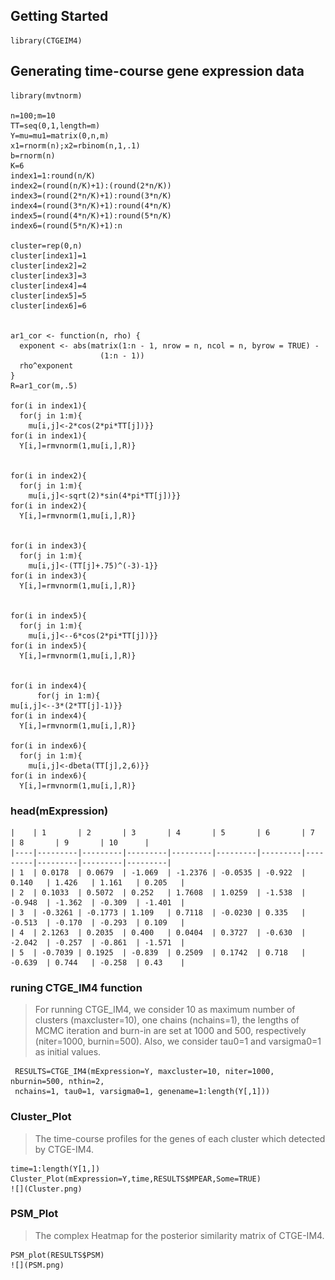 
Getting Started
---------------

    library(CTGEIM4)

Generating time-course gene expression data
-----------------------------

    library(mvtnorm)

    n=100;m=10
    TT=seq(0,1,length=m)
    Y=mu=mu1=matrix(0,n,m)
    x1=rnorm(n);x2=rbinom(n,1,.1)
    b=rnorm(n)
    K=6
    index1=1:round(n/K)
    index2=(round(n/K)+1):(round(2*n/K))
    index3=(round(2*n/K)+1):round(3*n/K)
    index4=(round(3*n/K)+1):round(4*n/K)
    index5=(round(4*n/K)+1):round(5*n/K)
    index6=(round(5*n/K)+1):n

    cluster=rep(0,n)
    cluster[index1]=1
    cluster[index2]=2
    cluster[index3]=3
    cluster[index4]=4
    cluster[index5]=5
    cluster[index6]=6


    ar1_cor <- function(n, rho) {
      exponent <- abs(matrix(1:n - 1, nrow = n, ncol = n, byrow = TRUE) -
                        (1:n - 1))
      rho^exponent
    }
    R=ar1_cor(m,.5)

    for(i in index1){
      for(j in 1:m){
        mu[i,j]<-2*cos(2*pi*TT[j])}}
    for(i in index1){
      Y[i,]=rmvnorm(1,mu[i,],R)}


    for(i in index2){
      for(j in 1:m){
        mu[i,j]<-sqrt(2)*sin(4*pi*TT[j])}}
    for(i in index2){
      Y[i,]=rmvnorm(1,mu[i,],R)}


    for(i in index3){
      for(j in 1:m){
        mu[i,j]<-(TT[j]+.75)^(-3)-1}}
    for(i in index3){
      Y[i,]=rmvnorm(1,mu[i,],R)}


    for(i in index5){
      for(j in 1:m){
        mu[i,j]<--6*cos(2*pi*TT[j])}}
    for(i in index5){
      Y[i,]=rmvnorm(1,mu[i,],R)}


    for(i in index4){
          for(j in 1:m){
    mu[i,j]<--3*(2*TT[j]-1)}}
    for(i in index4){
      Y[i,]=rmvnorm(1,mu[i,],R)}

    for(i in index6){
      for(j in 1:m){
        mu[i,j]<-dbeta(TT[j],2,6)}}
    for(i in index6){
      Y[i,]=rmvnorm(1,mu[i,],R)}
  
  
  
### head(mExpression)
    |    | 1       | 2       | 3       | 4       | 5       | 6       | 7       | 8       | 9       | 10      |
    |----|---------|---------|---------|---------|---------|---------|---------|---------|---------|---------|
    | 1  | 0.0178  | 0.0679  | -1.069  | -1.2376 | -0.0535 | -0.922  | 0.140   | 1.426   | 1.161   | 0.205   |
    | 2  | 0.1033  | 0.5072  | 0.252   | 1.7608  | 1.0259  | -1.538  | -0.948  | -1.362  | -0.309  | -1.401  |
    | 3  | -0.3261 | -0.1773 | 1.109   | 0.7118  | -0.0230 | 0.335   | -0.513  | -0.170  | -0.293  | 0.109   |
    | 4  | 2.1263  | 0.2035  | 0.400   | 0.0404  | 0.3727  | -0.630  | -2.042  | -0.257  | -0.861  | -1.571  |
    | 5  | -0.7039 | 0.1925  | -0.839  | 0.2509  | 0.1742  | 0.718   | -0.639  | 0.744   | -0.258  | 0.43    |
    
### runing CTGE_IM4 function

> For running CTGE_IM4, we consider 10 as maximum number of clusters 
> (maxcluster=10), one chains (nchains=1), the lengths of
> MCMC iteration and burn-in are set at 1000 and 500, respectively
> (niter=1000, burnin=500). Also, we consider
> tau0=1 and varsigma0=1  as initial values. 


     RESULTS=CTGE_IM4(mExpression=Y, maxcluster=10, niter=1000, nburnin=500, nthin=2, 
     nchains=1, tau0=1, varsigma0=1, genename=1:length(Y[,1]))
     
###  Cluster_Plot

> The time-course profiles for the genes of each cluster which detected by CTGE-IM4. 


    time=1:length(Y[1,])
    Cluster_Plot(mExpression=Y,time,RESULTS$MPEAR,Some=TRUE)
    ![](Cluster.png)


###  PSM_Plot

> The complex Heatmap for the posterior similarity matrix of CTGE-IM4.

 
    PSM_plot(RESULTS$PSM)
    ![](PSM.png)


